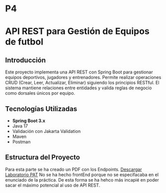 # P4
# API REST para Gestión de Equipos de futbol

## Introducción
Este proyecto implementa una API REST con Spring Boot para gestionar equipos deportivos, jugadores y entrenadores. Permite realizar operaciones CRUD (Crear, Leer, Actualizar, Eliminar) siguiendo los principios RESTful. El sistema mantiene relaciones entre entidades y valida reglas de negocio como dorsales únicos por equipo.

## Tecnologías Utilizadas
- **Spring Boot 3.x**
- Java 17
- Validación con Jakarta Validation
- Maven
- Postman

## Estructura del Proyecto
Para esta parte se ha creado un PDF con los Endpoints. [Descargar Laboratorio PAT](./Laboratorio%20PAT.pdf)
No se ha hecho frontEnd porque no se especifacaba en el enunciado de la práctica. De esta forma se ha hehco más incapié en poder sacar el máximo potencial al uso de API REST.
